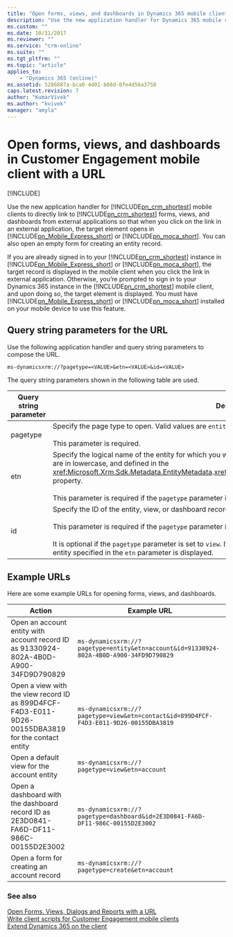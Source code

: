 ```yaml
---
title: "Open forms, views, and dashboards in Dynamics 365 mobile client with a URL (Developer Guide for Dynamics 365 Customer Engagement)| MicrosoftDocs"
description: "Use the new application handler for Dynamics 365 mobile clients to directly link to Dynamics 365 forms, views, and dashboards from external applications so that when you click on the link in an external application, the target element opens in Dynamics 365 for phones or Dynamics 365 for tablets."
ms.custom: ""
ms.date: 10/31/2017
ms.reviewer: ""
ms.service: "crm-online"
ms.suite: ""
ms.tgt_pltfrm: ""
ms.topic: "article"
applies_to: 
    - "Dynamics 365 (online)"
ms.assetid: 5286807a-bca0-4d01-b08d-0fe4d56a3758
caps.latest.revision: 7
author: "KumarVivek"
ms.author: "kvivek"
manager: "amyla"
---
```

# Open forms, views, and dashboards in Customer Engagement mobile client with a URL

[!INCLUDE[](../includes/cc_applies_to_update_9_0_0.md)]

Use the new application handler for [!INCLUDE[pn_crm_shortest](../includes/pn-crm-shortest.md)] mobile clients to directly link to [!INCLUDE[pn_crm_shortest](../includes/pn-crm-shortest.md)] forms, views, and dashboards from external applications so that when you click on the link in an external application, the target element opens in [!INCLUDE[pn_Mobile_Express_short](../includes/pn-mobile-express-short.md)] or [!INCLUDE[pn_moca_short](../includes/pn-moca-short.md)]. You can also open an empty form for creating an entity record.  
  
 If you are already signed in to your [!INCLUDE[pn_crm_shortest](../includes/pn-crm-shortest.md)] instance in [!INCLUDE[pn_Mobile_Express_short](../includes/pn-mobile-express-short.md)] or [!INCLUDE[pn_moca_short](../includes/pn-moca-short.md)], the target record is displayed in the mobile client when you click the link in external application. Otherwise, you’re prompted to sign in to your Dynamics 365 instance in the [!INCLUDE[pn_crm_shortest](../includes/pn-crm-shortest.md)] mobile client, and upon doing so, the target element is displayed. You must have [!INCLUDE[pn_Mobile_Express_short](../includes/pn-mobile-express-short.md)] or [!INCLUDE[pn_moca_short](../includes/pn-moca-short.md)] installed on your mobile device to use this feature.  
  
<a name="Parameters"></a>

## Query string parameters for the URL

 Use the following application handler and query string parameters to compose the URL.  
  
```  
ms-dynamicsxrm://?pagetype=<VALUE>&etn=<VALUE>&id=<VALUE>  
```  
  
 The query string parameters shown in the following table are used.  
  
|Query string parameter|Description|  
|----------------------------|-----------------|  
|pagetype|Specify the page type to open. Valid values are `entity`, `view`, `dashboard`, and `create`.<br /><br /> This parameter is required.|  
|etn|Specify the logical name of the entity for which you want to open or create a record.  Logical name of entities are in lowercase, and defined in the <xref:Microsoft.Xrm.Sdk.Metadata.EntityMetadata>.<xref:Microsoft.Xrm.Sdk.Metadata.EntityMetadata.LogicalName> property.<br /><br /> This parameter is required if the `pagetype` parameter is set to `entity`, `view`, or `create`.|  
|id|Specify the ID of the entity, view, or dashboard record that you want to open.<br /><br /> This parameter is required if the `pagetype` parameter is set to `entity` or `dashboard`.<br /><br /> It is optional if the `pagetype` parameter is set to `view`. If you do not specify the view ID, the default view for the entity specified in the `etn` parameter is displayed.|  
  
<a name="Example"></a>

## Example URLs

 Here are some example URLs for opening forms, views, and dashboards.  
  
|Action|Example URL|  
|------------|-----------------|  
|Open an account entity with account record ID as 91330924-802A-4B0D-A900-34FD9D790829|`ms-dynamicsxrm://?pagetype=entity&etn=account&id=91330924-802A-4B0D-A900-34FD9D790829`|  
|Open a view with the view record ID as 899D4FCF-F4D3-E011-9D26-00155DBA3819 for the contact entity|`ms-dynamicsxrm://?pagetype=view&etn=contact&id=899D4FCF-F4D3-E011-9D26-00155DBA3819`|  
|Open a default view for the account entity|`ms-dynamicsxrm://?pagetype=view&etn=account`|  
|Open a dashboard with the dashboard record ID as 2E3D0841-FA6D-DF11-986C-00155D2E3002|`ms-dynamicsxrm://?pagetype=dashboard&id=2E3D0841-FA6D-DF11-986C-00155D2E3002`|  
|Open a form for creating an account record|`ms-dynamicsxrm://?pagetype=create&etn=account`|  
  
### See also

 [Open Forms, Views, Dialogs and Reports with a URL](open-forms-views-dialogs-reports-url.md)   
 [Write client scripts for Customer Engagement mobile clients](clientapi/write-scripts-mobile-clients.md)   
 [Extend Dynamics 365 on the client](extend-client.md)
